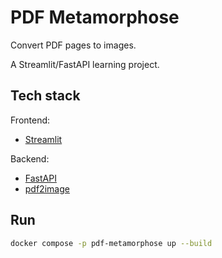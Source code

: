 # PDF Metamorphose

Convert PDF pages to images.

A Streamlit/FastAPI learning project.

## Tech stack

Frontend:

* [Streamlit](https://streamlit.io/)

Backend:

* [FastAPI](https://fastapi.tiangolo.com/)
* [pdf2image](https://pdf2image.readthedocs.io/en/latest/index.html)

## Run

```bash
docker compose -p pdf-metamorphose up --build
```